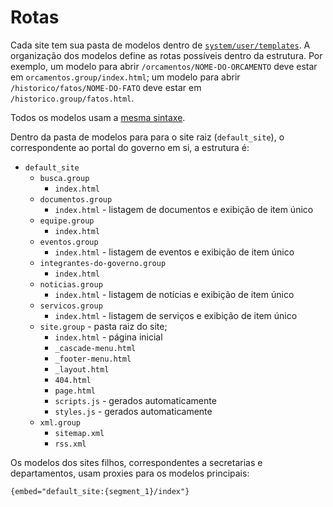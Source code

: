 # Rotas

Cada site tem sua pasta de modelos dentro de [`system/user/templates`](https://github.com/AppCivico/gov-tech__ma/tree/main/data/system/user/templates). A organização dos modelos define as rotas possíveis dentro da estrutura. Por exemplo, um modelo para abrir `/orcamentos/NOME-DO-ORCAMENTO` deve estar em `orcamentos.group/index.html`; um modelo para abrir `/historico/fatos/NOME-DO-FATO` deve estar em `/historico.group/fatos.html`.

Todos os modelos usam a [mesma sintaxe](https://docs.expressionengine.com/latest/templates/overview.html).

Dentro da pasta de modelos para para o site raiz (`default_site`), o correspondente ao portal do governo em si, a estrutura é:

- `default_site`
  - `busca.group`
    - `index.html`
  - `documentos.group`
    - `index.html` - listagem de documentos e exibição de item único
  - `equipe.group`
    - `index.html`
  - `eventos.group`
    - `index.html` - listagem de eventos e exibição de item único
  - `integrantes-do-governo.group`
    - `index.html`
  - `noticias.group`
    - `index.html` - listagem de notícias e exibição de item único
  - `servicos.group`
    - `index.html` - listagem de serviços e exibição de item único
  - `site.group` - pasta raiz do site;
    - `index.html` - página inicial
    - `_cascade-menu.html`
    - `_footer-menu.html`
    - `_layout.html`
    - `404.html`
    - `page.html`
    - `scripts.js` - gerados automaticamente
    - `styles.js` - gerados automaticamente
  - `xml.group`
    - `sitemap.xml`
    - `rss.xml`


Os modelos dos sites filhos, correspondentes a secretarias e departamentos, usam proxies para os modelos principais:

```html
{embed="default_site:{segment_1}/index"}
```
